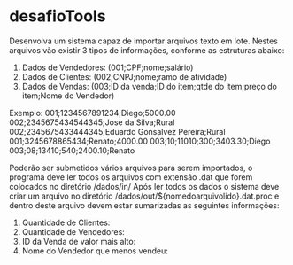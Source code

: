 # desafioTools


Desenvolva um sistema capaz de importar arquivos texto em lote. Nestes arquivos vão existir 3 tipos de
informações, conforme as estruturas abaixo:

1. Dados de Vendedores: (001;CPF;nome;salário)
2. Dados de Clientes: (002;CNPJ;nome;ramo de atividade)
3. Dados de Vendas: (003;ID da venda;ID do item;qtde do item;preço do item;Nome do Vendedor)


Exemplo:
001;1234567891234;Diego;5000.00
002;2345675434544345;Jose da Silva;Rural
002;2345675433444345;Eduardo Gonsalvez Pereira;Rural
001;3245678865434;Renato;4000.00
003;10;11010;300;3403.30;Diego
003;08;13410;540;2400.10;Renato


Poderão ser submetidos vários arquivos para serem importados, o programa deve ler todos os arquivos
com extensão .dat que forem colocados no diretório /dados/in/
Após ler todos os dados o sistema deve criar um arquivo no diretório
/dados/out/${nomedoarquivolido}.dat.proc e dentro deste arquivo devem estar sumarizadas as seguintes
informações:

1. Quantidade de Clientes:
2. Quantidade de Vendedores:
3. ID da Venda de valor mais alto:
4. Nome do Vendedor que menos vendeu:
